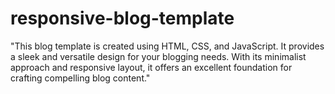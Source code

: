 # responsive-blog-template
"This blog template is created using HTML, CSS, and JavaScript. It provides a sleek and versatile design for your blogging needs. With its minimalist approach and responsive layout, it offers an excellent foundation for crafting compelling blog content."
